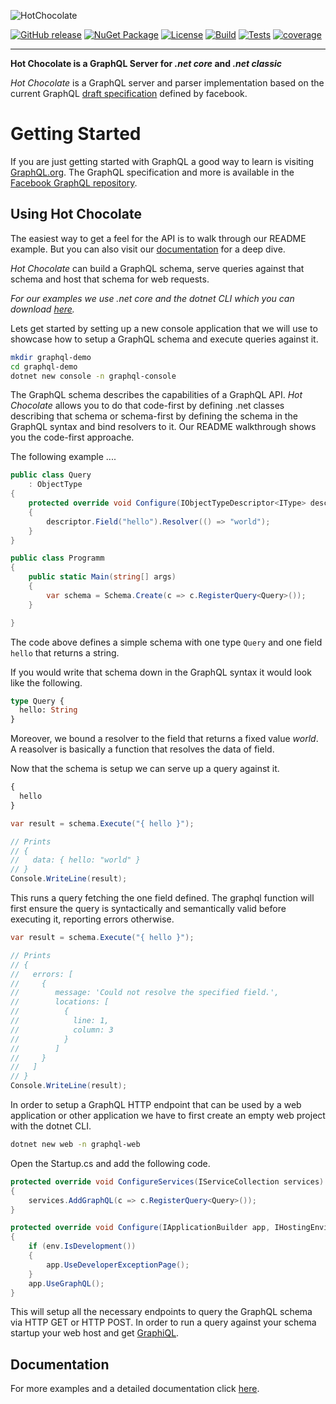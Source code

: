 ![HotChocolate](https://cdn.rawgit.com/ChilliCream/hotchocolate-logo/master/img/hotchocolate-banner-light.svg)

[![GitHub release](https://img.shields.io/github/release/chillicream/HotChocolate.svg)](https://github.com/ChilliCream/hotchocolate/releases) [![NuGet Package](https://img.shields.io/nuget/v/hotchocolate.svg)](https://www.nuget.org/packages/HotChocolate/) [![License](https://img.shields.io/github/license/ChilliCream/hotchocolate.svg)](https://github.com/ChilliCream/hotchocolate/releases) [![Build](https://img.shields.io/appveyor/ci/rstaib/prometheus/master.svg)](https://ci.appveyor.com/project/rstaib/zeus) [![Tests](https://img.shields.io/appveyor/tests/rstaib/prometheus/master.svg)](https://ci.appveyor.com/project/rstaib/zeus) [![coverage](https://img.shields.io/coveralls/ChilliCream/prometheus.svg)](https://coveralls.io/github/ChilliCream/hotchocolate?branch=master)

---

**Hot Chocolate is a GraphQL Server for _.net core_ and _.net classic_**

_Hot Chocolate_ is a GraphQL server and parser implementation based on the current GraphQL [draft specification](http://facebook.github.io/graphql/draft/) defined by facebook.

# Getting Started

If you are just getting started with GraphQL a good way to learn is visiting [GraphQL.org](https://graphql.org).
The GraphQL specification and more is available in the [Facebook GraphQL repository](https://github.com/facebook/graphql).

## Using Hot Chocolate

The easiest way to get a feel for the API is to walk through our README example. But you can also visit our [documentation](http://hotchocolate.io) for a deep dive.

_Hot Chocolate_ can build a GraphQL schema, serve queries against that schema and host that schema for web requests.

_For our examples we use .net core and the dotnet CLI which you can download [here](https://dot.net)._

Lets get started by setting up a new console application that we will use to showcase how to setup a GraphQL schema and execute queries against it.

```bash
mkdir graphql-demo
cd graphql-demo
dotnet new console -n graphql-console
```

The GraphQL schema describes the capabilities of a GraphQL API. _Hot Chocolate_ allows you to do that code-first by defining .net classes describing that schema or schema-first by defining the schema in the GraphQL syntax and bind resolvers to it. Our README walkthrough shows you the code-first approache.

The following example ....

```csharp
public class Query
    : ObjectType
{
    protected override void Configure(IObjectTypeDescriptor<IType> descriptor)
    {
        descriptor.Field("hello").Resolver(() => "world");
    }
}

public class Programm
{
    public static Main(string[] args)
    {
        var schema = Schema.Create(c => c.RegisterQuery<Query>());
    }

}
```

The code above defines a simple schema with one type `Query` and one field `hello` that returns a string.

If you would write that schema down in the GraphQL syntax it would look like the following.

```graphql
type Query {
  hello: String
}
```

Moreover, we bound a resolver to the field that returns a fixed value _world_. A reasolver is basically a function that resolves the data of field.

Now that the schema is setup we can serve up a query against it.

```graphql
{
  hello
}
```

```csharp
var result = schema.Execute("{ hello }");

// Prints
// {
//   data: { hello: "world" }
// }
Console.WriteLine(result);
```

This runs a query fetching the one field defined. The graphql function will first ensure the query is syntactically and semantically valid before executing it, reporting errors otherwise.

```csharp
var result = schema.Execute("{ hello }");

// Prints
// {
//   errors: [
//     {
//        message: 'Could not resolve the specified field.',
//        locations: [
//          {
//            line: 1,
//            column: 3
//          }
//        ]
//     }
//   ]
// }
Console.WriteLine(result);
```

In order to setup a GraphQL HTTP endpoint that can be used by a web application or other application we have to first create an empty web project with the dotnet CLI.

```bash
dotnet new web -n graphql-web
```

Open the Startup.cs and add the following code.

```csharp
protected override void ConfigureServices(IServiceCollection services)
{
    services.AddGraphQL(c => c.RegisterQuery<Query>());
}
```

```csharp
protected override void Configure(IApplicationBuilder app, IHostingEnvironment env)
{
    if (env.IsDevelopment())
    {
        app.UseDeveloperExceptionPage();
    }
    app.UseGraphQL();
}
```

This will setup all the necessary endpoints to query the GraphQL schema via HTTP GET or HTTP POST.
In order to run a query against your schema startup your web host and get [GraphiQL](https://github.com/graphql/graphiql).


## Documentation

For more examples and a detailed documentation click [here](http://hotchocolate.io).
